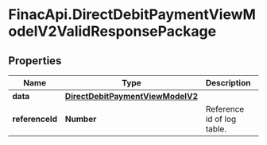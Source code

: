 # FinacApi.DirectDebitPaymentViewModelV2ValidResponsePackage

## Properties
Name | Type | Description | Notes
------------ | ------------- | ------------- | -------------
**data** | [**DirectDebitPaymentViewModelV2**](DirectDebitPaymentViewModelV2.md) |  | [optional] 
**referenceId** | **Number** | Reference id of log table. | [optional] 
